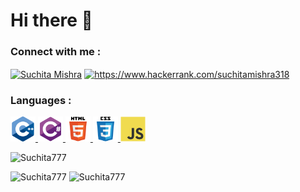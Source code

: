 <h1>Hi there 👋</h1>

<h3 align="left">Connect with me :</h3>
<p align="left">
<a href="linkedin.com/in/suchitamishra777" target="blank"><img align="center" src="https://raw.githubusercontent.com/rahuldkjain/github-profile-readme-generator/master/src/images/icons/Social/linked-in-alt.svg" alt="Suchita Mishra" height="30" width="40" /></a>
<a href="https://www.hackerrank.com/suchitamishra318" target="blank"><img align="center" src="https://raw.githubusercontent.com/rahuldkjain/github-profile-readme-generator/master/src/images/icons/Social/hackerrank.svg" alt="https://www.hackerrank.com/suchitamishra318" height="30" width="40" /></a>
</p>

<h3 align="left">Languages :</h3>
<p align="left"> <a href="https://www.w3schools.com/cpp/" target="_blank" rel="noreferrer"> <img src="https://raw.githubusercontent.com/devicons/devicon/master/icons/cplusplus/cplusplus-original.svg" alt="cplusplus" width="40" height="40"/> </a> <a href="https://www.w3schools.com/cs/" target="_blank" rel="noreferrer"> <img src="https://raw.githubusercontent.com/devicons/devicon/master/icons/csharp/csharp-original.svg" alt="csharp" width="40" height="40"/> </a> <a href="https://www.w3.org/html/" target="_blank" rel="noreferrer"> <img src="https://raw.githubusercontent.com/devicons/devicon/master/icons/html5/html5-original-wordmark.svg" alt="html5" width="40" height="40"/> </a> <a href="https://www.w3schools.com/css/" target="_blank" rel="noreferrer"> <img src="https://raw.githubusercontent.com/devicons/devicon/master/icons/css3/css3-original-wordmark.svg" alt="css3" width="40" height="40"/> </a><a href="https://developer.mozilla.org/en-US/docs/Web/JavaScript" target="_blank" rel="noreferrer"> <img src="https://raw.githubusercontent.com/devicons/devicon/master/icons/javascript/javascript-original.svg" alt="javascript" width="40" height="40"/> </a></p>

<img src="https://github-readme-stats.vercel.app/api/top-langs?username=Suchita777&show_icons=true&theme=tokyonight&locale=en&layout=compact" alt="Suchita777" /> </br>

<div>
<img src="https://github-readme-stats.vercel.app/api?username=Suchita777&theme=tokyonight" alt="Suchita777" width="49.6%" />
  
<img src="https://github-readme-streak-stats.herokuapp.com/?user=Suchita777&theme=tokyonight" alt="Suchita777" width="49.6%" />
</div>

